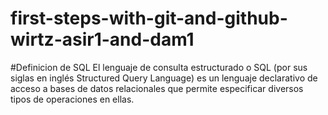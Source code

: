 # first-steps-with-git-and-github-wirtz-asir1-and-dam1
#Definicion de SQL
El lenguaje de consulta estructurado o SQL (por sus siglas en inglés Structured Query Language) es un lenguaje declarativo de acceso a bases de datos relacionales que permite especificar diversos tipos de operaciones en ellas.
